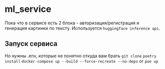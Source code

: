 # ml_service

Пока что в сервисе есть 2 блока - авторизация/регистрация и генерация картинки по тексту.
Используется `huggingface inference api`.

## Запуск сервиса

Но нужны .env, которые не понятно откуда вам брать
`git clone`
`poetry install`
`docker-compose up --build --force-recreate --no-deps` or `poe up`

